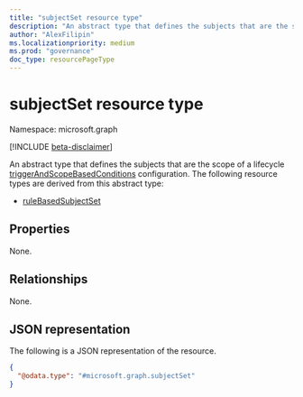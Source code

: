```yaml
---
title: "subjectSet resource type"
description: "An abstract type that defines the subjects that are the scope of a lifecycle triggerAndScopeBasedConditions configuration."
author: "AlexFilipin"
ms.localizationpriority: medium
ms.prod: "governance"
doc_type: resourcePageType
---
```


# subjectSet resource type

Namespace: microsoft.graph

[!INCLUDE [beta-disclaimer](../../includes/beta-disclaimer.md)]

An abstract type that defines the subjects that are the scope of a lifecycle [triggerAndScopeBasedConditions](../resources/identitygovernance-triggerAndScopeBasedConditions.md) configuration. The following resource types are derived from this abstract type:

+ [ruleBasedSubjectSet](../resources/identitygovernance-ruleBasedSubjectSet.md)

## Properties

None.

## Relationships

None.

## JSON representation

The following is a JSON representation of the resource.
<!-- {
  "blockType": "resource",
  "@odata.type": "microsoft.graph.subjectSet"
}
-->
``` json
{
  "@odata.type": "#microsoft.graph.subjectSet"
}
```

